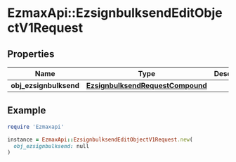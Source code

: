 # EzmaxApi::EzsignbulksendEditObjectV1Request

## Properties

| Name | Type | Description | Notes |
| ---- | ---- | ----------- | ----- |
| **obj_ezsignbulksend** | [**EzsignbulksendRequestCompound**](EzsignbulksendRequestCompound.md) |  |  |

## Example

```ruby
require 'Ezmaxapi'

instance = EzmaxApi::EzsignbulksendEditObjectV1Request.new(
  obj_ezsignbulksend: null
)
```

